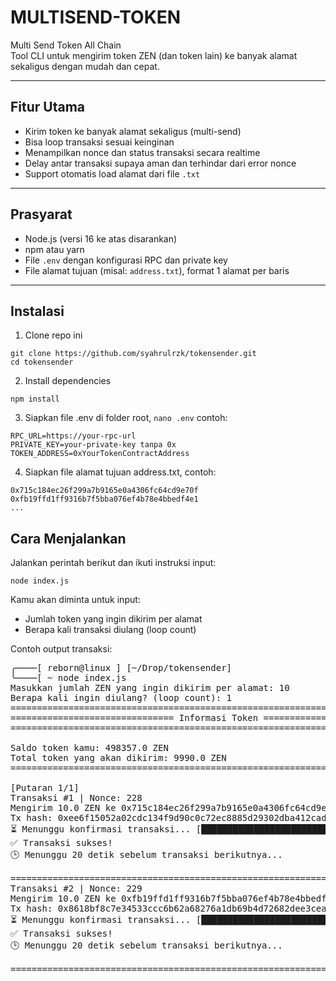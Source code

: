 # MULTISEND-TOKEN

Multi Send Token All Chain  
Tool CLI untuk mengirim token ZEN (dan token lain) ke banyak alamat sekaligus dengan mudah dan cepat.

---

## Fitur Utama

- Kirim token ke banyak alamat sekaligus (multi-send)  
- Bisa loop transaksi sesuai keinginan  
- Menampilkan nonce dan status transaksi secara realtime  
- Delay antar transaksi supaya aman dan terhindar dari error nonce  
- Support otomatis load alamat dari file `.txt`  

---

## Prasyarat

- Node.js (versi 16 ke atas disarankan)  
- npm atau yarn  
- File `.env` dengan konfigurasi RPC dan private key  
- File alamat tujuan (misal: `address.txt`), format 1 alamat per baris

---

## Instalasi

1. Clone repo ini
```shell
git clone https://github.com/syahrulrzk/tokensender.git
cd tokensender
```

2. Install dependencies
```shell
npm install
```

3. Siapkan file .env di folder root, `nano .env` contoh:
```shell
RPC_URL=https://your-rpc-url
PRIVATE_KEY=your-private-key tanpa 0x
TOKEN_ADDRESS=0xYourTokenContractAddress
```
4. Siapkan file alamat tujuan address.txt, contoh:
```shell
0x715c184ec26f299a7b9165e0a4306fc64cd9e70f
0xfb19ffd1ff9316b7f5bba076ef4b78e4bbedf4e1
...
```

## Cara Menjalankan
Jalankan perintah berikut dan ikuti instruksi input:

```shell
node index.js
```

Kamu akan diminta untuk input:

- Jumlah token yang ingin dikirim per alamat
- Berapa kali transaksi diulang (loop count)

Contoh output transaksi:
<pre>
╭────[ reborn@linux ] [~/Drop/tokensender] 
╰────[ ~ node index.js 
Masukkan jumlah ZEN yang ingin dikirim per alamat: 10
Berapa kali ingin diulang? (loop count): 1
================================================================================
=============================== Informasi Token ================================
================================================================================

Saldo token kamu: 498357.0 ZEN
Total token yang akan dikirim: 9990.0 ZEN
================================================================================

[Putaran 1/1]
Transaksi #1 | Nonce: 228
Mengirim 10.0 ZEN ke 0x715c184ec26f299a7b9165e0a4306fc64cd9e70f...
Tx hash: 0xee6f15052a02cdc134f9d90c0c72ec8885d29302dba412caddd340f4f525a177
⏳ Menunggu konfirmasi transaksi... [████████████████████████████████████████] 100% | 2s
✅ Transaksi sukses!
🕒 Menunggu 20 detik sebelum transaksi berikutnya...

================================================================================
Transaksi #2 | Nonce: 229
Mengirim 10.0 ZEN ke 0xfb19ffd1ff9316b7f5bba076ef4b78e4bbedf4e1...
Tx hash: 0x8618bf8c7e34533ccc6b62a68276a1db69b4d72682dee3cea8a3bff947139f1d
⏳ Menunggu konfirmasi transaksi... [████████████████████████████████████████] 100% | 2s
✅ Transaksi sukses!
🕒 Menunggu 20 detik sebelum transaksi berikutnya...

================================================================================

</pre>
